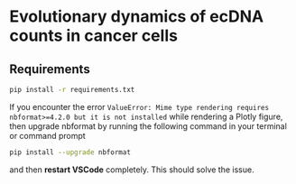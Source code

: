 # Evolutionary dynamics of ecDNA counts in cancer cells

## Requirements
```bash
pip install -r requirements.txt
```

If you encounter the error `ValueError: Mime type rendering requires nbformat>=4.2.0 but it is not installed` while rendering a Plotly figure, then upgrade nbformat by running the following command in your terminal or command prompt
```bash
pip install --upgrade nbformat
```

and then **restart VSCode** completely. This should solve the issue.
